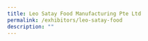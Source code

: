 ```yaml
---
title: Leo Satay Food Manufacturing Pte Ltd
permalink: /exhibitors/leo-satay-food
description: ""
---
```


